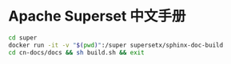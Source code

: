 # Apache Superset 中文手册

```sh
cd super
docker run -it -v "$(pwd)":/super supersetx/sphinx-doc-build
cd cn-docs/docs && sh build.sh && exit
```